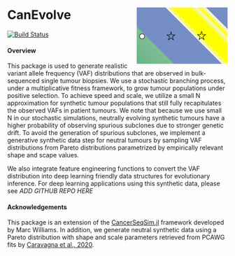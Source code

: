 # CanEvolve <img align="right" width="208" height="129" src="icon.svg">

[![Build Status](https://travis-ci.com/tomouellette/CanEvolve.jl.svg?branch=master)](https://travis-ci.com/tomouellette/CanEvolve.jl)

#### Overview

This package is used to generate realistic variant allele frequency (VAF) distributions that are observed in bulk-sequenced single tumour biopsies. We use a stochastic branching process, under a multiplicative fitness framework, to grow tumour populations under positive selection. To achieve speed and scale, we utilize a small N approximation for synthetic tumour populations that still fully recapitulates the observed VAFs in patient tumours. We note that because we use small N in our stochastic simulations, neutrally evolving synthetic tumours have a higher probability of observing spurious subclones due to stronger genetic drift. To avoid the generation of spurious subclones, we implement a generative synthetic data step for neutral tumours by sampling VAF distributions from Pareto distributions parametrized by empirically relevant shape and scape values. 

We also integrate feature engineering functions to convert the VAF distribution into deep learning friendly data structures for evolutionary inference. For deep learning applications using this synthetic data, please see *ADD GITHUB REPO HERE*


#### Acknowledgements

This package is an extension of the [CancerSeqSim.jl](https://github.com/marcjwilliams1/CancerSeqSim.jl) framework developed by Marc Williams. In addition, we generate neutral synthetic data using a Pareto distribution with shape and scale parameters retrieved from PCAWG fits by [Caravagna et al., 2020](https://www.nature.com/articles/s41588-020-0675-5).

